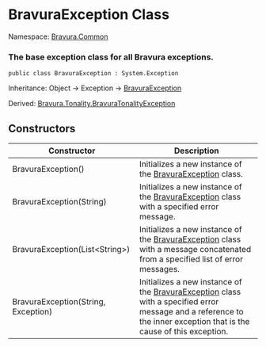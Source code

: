 # BravuraException Class

Namespace: [Bravura.Common](./Bravura.Common.md)

### The base exception class for all Bravura exceptions.

```
public class BravuraException : System.Exception
```

Inheritance: Object -> Exception -> [BravuraException](./BravuraException.md)

Derived: [Bravura.Tonality.BravuraTonalityException](../Bravura.Tonality/BravuraTonalityException.md)

## Constructors
| Constructor | Description |
| --- | --- |
| BravuraException() | Initializes a new instance of the [BravuraException](./BravuraException.md) class. |
| BravuraException(String) | Initializes a new instance of the [BravuraException](./BravuraException.md) class with a specified error message. |
| BravuraException(List\<String>) | Initializes a new instance of the [BravuraException](./BravuraException.md) class with a message concatenated from a specified list of error messages. |
| BravuraException(String, Exception) | Initializes a new instance of the [BravuraException](./BravuraException.md) class with a specified error message and a reference to the inner exception that is the cause of this exception. |
